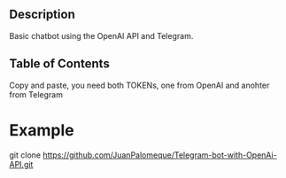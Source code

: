 ## Description
Basic chatbot using the OpenAI API and Telegram.

## Table of Contents
Copy and paste, you need both TOKENs, one from OpenAI and anohter from Telegram


# Example
git clone https://github.com/JuanPalomeque/Telegram-bot-with-OpenAi-API.git
